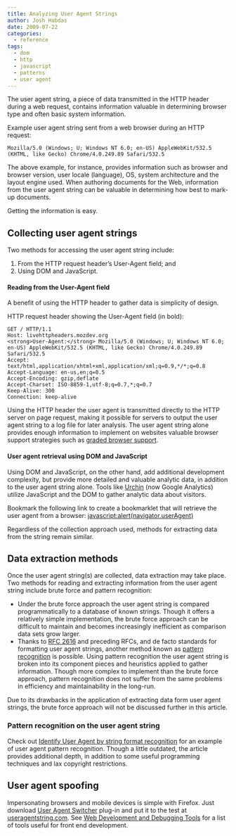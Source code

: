 ```yaml
---
title: Analyzing User Agent Strings
author: Josh Habdas
date: 2009-07-22
categories:
  - reference
tags:
  - dom
  - http
  - javascript
  - patterns
  - user agent
---
```

The user agent string, a piece of data transmitted in the HTTP header during a web request, contains information valuable in determining browser type and often basic system information.

Example user agent string sent from a web browser during an HTTP request:

    Mozilla/5.0 (Windows; U; Windows NT 6.0; en-US) AppleWebKit/532.5 (KHTML, like Gecko) Chrome/4.0.249.89 Safari/532.5

The above example, for instance, provides information such as browser and browser version, user locale (language), OS, system architecture and the layout engine used. When authoring documents for the Web, information from the user agent string can be valuable in determining how best to mark-up documents.

Getting the information is easy.

<!--more-->

## Collecting user agent strings

Two methods for accessing the user agent string include:

1.  From the HTTP request header&#8217;s User-Agent field; and
2.  Using DOM and JavaScript.

#### Reading from the User-Agent field

A benefit of using the HTTP header to gather data is simplicity of design.

HTTP request header showing the User-Agent field (in bold):

    GET / HTTP/1.1
    Host: livehttpheaders.mozdev.org
    <strong>User-Agent:</strong> Mozilla/5.0 (Windows; U; Windows NT 6.0; en-US) AppleWebKit/532.5 (KHTML, like Gecko) Chrome/4.0.249.89 Safari/532.5
    Accept: text/html,application/xhtml+xml,application/xml;q=0.9,*/*;q=0.8
    Accept-Language: en-us,en;q=0.5
    Accept-Encoding: gzip,deflate
    Accept-Charset: ISO-8859-1,utf-8;q=0.7,*;q=0.7
    Keep-Alive: 300
    Connection: keep-alive

Using the HTTP header the user agent is transmitted directly to the HTTP server on page request, making it possible for servers to output the user agent string to a log file for later analysis. The user agent string alone provides enough information to implement on websites valuable browser support strategies such as [graded browser support][1].

#### User agent retrieval using DOM and JavaScript

Using DOM and JavaScript, on the other hand, add additional development complexity, but provide more detailed and valuable analytic data, in addition to the user agent string alone. Tools like [Urchin][2] (now Google Analytics) utilize JavaScript and the DOM to gather analytic data about visitors.

Bookmark the following link to create a bookmarklet that will retrieve the user agent from a browser: <a onclick="alert(navigator.userAgent); return false;" href="#">javascript:alert(navigator.userAgent)</a>

Regardless of the collection approach used, methods for extracting data from the string remain similar.

## Data extraction methods

Once the user agent string(s) are collected, data extraction may take place. Two methods for reading and extracting information from the user agent string include brute force and pattern recognition:

*   Under the brute force approach the user agent string is compared programmatically to a database of known strings. Though it offers a relatively simple implementation, the brute force approach can be difficult to maintain and becomes increasingly inefficient as comparison data sets grow larger.
*   Thanks to [RFC 2616][3] and preceding RFCs, and de facto standards for formatting user agent strings, another method known as [pattern recognition][4] is possible. Using pattern recognition the user agent string is broken into its component pieces and heuristics applied to gather information. Though more complex to implement than the brute force approach, pattern recognition does not suffer from the same problems in efficiency and maintainability in the long-run.

Due to its drawbacks in the application of extracting data form user agent strings, the brute force approach will not be discussed further in this article.

### <a id="pattern-recognition"></a>Pattern recognition on the user agent string

Check out [Identify User Agent by string format recognition][5] for an example of user agent pattern recognition. Though a little outdated, the article provides additional depth, in addition to some useful programming techniques and lax copyright restrictions.

## User agent spoofing

Impersonating browsers and mobile devices is simple with Firefox. Just download [User Agent Switcher][6] plug-in and put it to the test at [useragentstring.com][7]. See [Web Development and Debugging Tools][8] for a list of tools useful for front end development.

 [1]: http://developer.yahoo.com/yui/articles/gbs/
 [2]: http://en.wikipedia.org/wiki/Urchin_(software)
 [3]: http://www.w3.org/Protocols/rfc2616/rfc2616.html
 [4]: #pattern-recognition
 [5]: http://www.texsoft.it/index.php?c=software&m=sw.php.useragent&l=it
 [6]: https://addons.mozilla.org/en-US/firefox/addon/59
 [7]: https://web.archive.org/web/20171026154543/http://www.useragentstring.com/
 [8]: /useful-web-development-and-debugging-tools/
